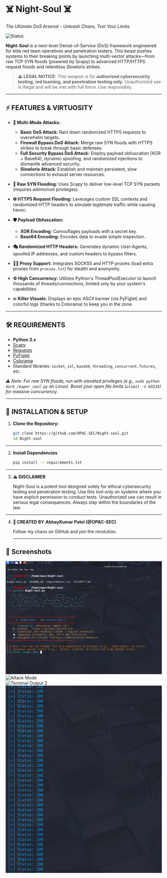 # ☠️ Night-Soul ☠️
*The Ultimate DoS Arsenal – Unleash Chaos, Test Your Limits*

![Status](https://img.shields.io/badge/STATUS-UNSTOPPABLE-red)

**Night-Soul** is a next-level Denial-of-Service (DoS) framework engineered for elite red team operatives and penetration testers. This beast pushes systems to their breaking points by launching multi-vector attacks—from raw TCP SYN floods (powered by Scapy) to advanced HTTP/HTTPS request floods and relentless Slowloris strikes.

> **⚠️ LEGAL NOTICE:** This weapon is for **authorized cybersecurity testing, red teaming, and penetration testing only.** Unauthorized use is illegal and will be met with full force. Use responsibly.

---

## ⚡ FEATURES & VIRTUOSITY

- **🚀 Multi-Mode Attacks:**  
  - **Basic DoS Attack:** Rain down randomized HTTPS requests to overwhelm targets.  
  - **Firewall Bypass DoS Attack:** Merge raw SYN floods with HTTPS strikes to break through basic defenses.  
  - **Full Security Bypass DoS Attack:** Employ payload obfuscation (XOR + Base64), dynamic spoofing, and randomized injections to dismantle advanced security.  
  - **Slowloris Attack:** Establish and maintain persistent, slow connections to exhaust server resources.

- **🔫 Raw SYN Flooding:** Uses Scapy to deliver low-level TCP SYN packets (requires admin/root privileges).

- **🌐 HTTPS Request Flooding:** Leverages custom SSL contexts and randomized HTTP headers to simulate legitimate traffic while causing havoc.

- **🛡 Payload Obfuscation:**  
  - **XOR Encoding:** Camouflages payloads with a secret key.  
  - **Base64 Encoding:** Encodes data to evade simple inspection.

- **🎭 Randomized HTTP Headers:** Generates dynamic User-Agents, spoofed IP addresses, and custom headers to bypass filters.

- **🕵️‍♂️ Proxy Support:** Integrates SOCKS5 and HTTP proxies (load extra proxies from `proxies.txt`) for stealth and anonymity.

- **⚙️ High Concurrency:** Utilizes Python's ThreadPoolExecutor to launch thousands of threads/connections, limited only by your system's capabilities.

- **💥 Killer Visuals:** Displays an epic ASCII banner (via PyFiglet) and colorful logs (thanks to Colorama) to keep you in the zone.

---

## 🛠️ REQUIREMENTS

- **Python 3.x**  
- [Scapy](https://scapy.net/)  
- [Requests](https://docs.python-requests.org/)  
- [PyFiglet](https://github.com/pwaller/pyfiglet)  
- [Colorama](https://github.com/tartley/colorama)  
- Standard libraries: `socket`, `ssl`, `base64`, `threading`, `concurrent.futures`, etc.

*⚠️ Note: For raw SYN floods, run with elevated privileges (e.g., `sudo python dark_reaper_soul.py` on Linux). Boost your open file limits (`ulimit -n 65535`) for massive concurrency.*

---

## 🚀 INSTALLATION & SETUP

1. **Clone the Repository:**
   ```bash
   git clone https://github.com/OPAC-SEC/Night-soul.git
   cd Night-soul
   ```

---

2. **Install Dependencies**
   ```bash
   pip install -r requirements.txt
   ```

---

3. **⚠️ DISCLAIMER**

    Night-Soul is a potent tool designed solely for ethical cybersecurity testing and penetration testing. Use this tool only on systems where you have
   explicit permission to conduct tests. Unauthorized use can result in serious legal consequences. Always stay within the boundaries of the law.

---   

4. **👤 CREATED BY**
   **AbhayKumar Patel (@OPAC-SEC)**  
    
   Follow my chaos on GitHub and join the revolution.

   ---
## 📸 Screenshots
![Tool Image](images/tool%20image.png)  
![Attack Mode](images/attack%20mode.png)  
![Terminal Output 2](images/terminal%20output2.png) 
![Terminal Output](images/terminal%20output.png)

